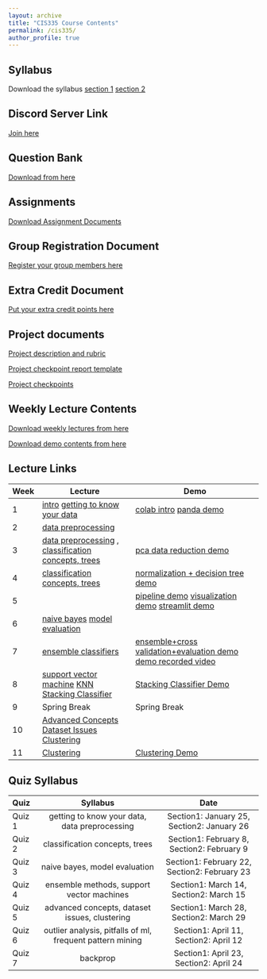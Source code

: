 ```yaml
---
layout: archive
title: "CIS335 Course Contents"
permalink: /cis335/
author_profile: true
---
```


## Syllabus

Download the syllabus [section 1](https://drive.google.com/file/d/1i4N1FbwxFuZqQnh2SVJ-33O1dmqol2Bh/view?usp=sharing) [section 2](https://drive.google.com/file/d/1i5_GxYcS6_tqM9UNlv0LvnFVxp3qeIUm/view?usp=sharing) 


## Discord Server Link

[Join here](https://discord.gg/cm68SAQsjE)

## Question Bank

[Download from here](https://docs.google.com/document/d/1gB4mV2RTqOZs0JZ369KhOzzY9-v0pxl7lpa-yxJ-010/edit?usp=sharing)


## Assignments

[Download Assignment Documents](https://drive.google.com/drive/folders/1mlTJrfMz3EkPfOIVGI64fHigjVGq-uBg?usp=sharing)


## Group Registration Document
[Register your group members here](https://docs.google.com/document/d/1og-Bbfm6HPC9KtiaLaFRj0uMzFou4T5pjdHfSCrUuQs/edit?usp=sharing)


## Extra Credit Document
[Put your extra credit points here](https://docs.google.com/document/d/1r5m0O1LWWVxUr1LaGCm96J40JmXVFDRbU9r4A_8STaU/edit?usp=sharing)

## Project documents
[Project description and rubric](https://docs.google.com/document/d/1XxG5dNEhr66k5vj_YROQXD47dzo0RbHmpcZjO8s-bI4/edit?usp=sharing)

[Project checkpoint report template](https://docs.google.com/document/d/1kTE9uMTorp1cN_Hv66aNiCdsIwoSy14AgGMbxrLvMbE/edit?usp=sharing)

[Project checkpoints](https://docs.google.com/document/d/1BtxcUbN0RMFqjufpaAGUz5kLqia3nLUzUgxxT9RQJ0w/edit?usp=sharing)

## Weekly Lecture Contents

[Download weekly lectures from here](https://drive.google.com/drive/folders/1kHaYFrusdh9JsPgJxSaANOHlvfCxEykj?usp=sharing)

[Download demo contents from here](https://drive.google.com/drive/folders/1leo5d-TEo0-Gty7MNbDEbv8amCMPm8lb?usp=sharing)




## Lecture Links

|Week              | Lecture | Demo |
| --------| -------------------------- | ----------------- |
| 1       |   [intro](https://drive.google.com/drive/folders/1i9TFuB2HP1rQ3v8jOeVwaJWH9v-Nr-Pq?usp=sharing)  [getting to know your data](https://drive.google.com/drive/folders/1l1-k2PxIQ3Zo7zgQREKn2kfMc9nUnCHK?usp=sharing)| [colab intro](https://drive.google.com/drive/folders/1j9Yq2Xa5BV2x2Sg8oAGjATlGzrd_qNJw?usp=sharing) [panda demo](https://drive.google.com/drive/folders/1raIJ1Z8wAn8vD1xK6Y6T4Fd5sxwktNjk?usp=sharing) |
| 2       |   [data preprocessing](https://drive.google.com/drive/folders/1iBr4rB7pT_jS8m2ozWVzvDEP7-oI3Uq6?usp=sharing)  |  |
| 3       |  [data preprocessing](https://drive.google.com/drive/folders/1iBr4rB7pT_jS8m2ozWVzvDEP7-oI3Uq6?usp=sharing) , [classification concepts, trees](https://drive.google.com/drive/folders/1lsFiH9GvkLwoMwJDY0uFvo7xqYSKZkuP?usp=sharing)  |  [pca data reduction demo](https://drive.google.com/drive/folders/1ldx9UVvoQQbKRYzQzrITTJmIN1mIfbPm?usp=sharing)  |
| 4       |   [classification concepts, trees](https://drive.google.com/drive/folders/1lsFiH9GvkLwoMwJDY0uFvo7xqYSKZkuP?usp=sharing)  | [normalization + decision tree demo](https://drive.google.com/drive/folders/1jGywGYpNaCkO99TlFacM1StGqtzxFxWJ?usp=sharing)  |
| 5       |   | [pipeline demo](https://drive.google.com/drive/folders/1NgzsrWSUVDbgjWufaqPiyB_LWP1xJoZP?usp=sharing) [visualization demo](https://drive.google.com/drive/folders/1rZHQ6F6-lwrvul90teSUvHGFllDEgQX2?usp=sharing) [streamlit demo](https://drive.google.com/drive/folders/17Jnh8vY2eibYBwK_YEurX6_PVVOgwBsU?usp=sharing)  |
| 6       | [naive bayes](https://drive.google.com/drive/folders/1mgCPAeL8w7rlmCuxZVrQRwcXiJC-GMBQ?usp=sharing) [model evaluation](https://drive.google.com/drive/folders/1mnUa4Oo-iOV352Dw9dt-yf94ZUbsPWQI?usp=sharing)   |   |
| 7       | [ensemble classifiers](https://drive.google.com/drive/folders/1mtHnsUmnm53Lpx_CAKIn8F7w0AfhH06Q?usp=sharing) |  [ensemble+cross validation+evaluation demo](https://drive.google.com/drive/folders/1o4_Vk3U3SonQXPqweqj6Mvm6MOSpdfwr?usp=sharing) [demo recorded video](https://drive.google.com/file/d/1nkhDwTXVHfTS-GnjxucMztmTSbeEuEae/view?usp=sharing)|
| 8       | [support vector machine](https://drive.google.com/drive/folders/1oLx9goDsfbs5CPZeQ8JD916I3VzRGxbs?usp=sharing) [KNN]() [Stacking Classifier](https://drive.google.com/drive/folders/1mtHnsUmnm53Lpx_CAKIn8F7w0AfhH06Q?usp=sharing)| [Stacking Classifier Demo](https://drive.google.com/drive/folders/1nqAALe_WDbChvrEzUGeTFu7QdeQxi1EH?usp=sharing) |
| 9       | Spring Break | Spring Break |
| 10       | [Advanced Concepts](https://drive.google.com/drive/folders/1oUH6R98Oxd-KwggYg37mHUUD6K48DqaE?usp=sharing) [Dataset Issues](https://drive.google.com/drive/folders/1nqAgpBYI2nMum54fTaLXGWQw9kJPGnxN?usp=sharing) [Clustering](https://drive.google.com/drive/folders/1q_1Q9H8u42QXs48-UXfKW7y7JtsCt5xI?usp=drive_link)|  |
| 11       | [Clustering](https://drive.google.com/drive/folders/1q_1Q9H8u42QXs48-UXfKW7y7JtsCt5xI?usp=drive_link)| [Clustering Demo](https://drive.google.com/drive/folders/1jRXhHt0p4u2Rs7spqL_nHktOkUgbIHZ2?usp=drive_link) |


## Quiz Syllabus

| Quiz      | Syllabus | Date |
| :---        |:----:   | :----:   | 
| Quiz 1      |  getting to know your data, data preprocessing    | Section1: January 25, Section2: January 26 |
| Quiz 2   |classification concepts, trees|  Section1: February 8, Section2: February 9 |
| Quiz 3   | naive bayes, model evaluation | Section1: February 22, Section2: February 23 |
| Quiz 4   | ensemble methods, support vector machines| Section1: March 14, Section2: March 15 |
| Quiz 5  | advanced concepts, dataset issues, clustering |  Section1: March 28, Section2: March 29  |
| Quiz 6  | outlier analysis, pitfalls of ml, frequent pattern mining | Section1: April 11, Section2: April 12 |
| Quiz 7  | backprop |  Section1: April 23, Section2: April 24  |




